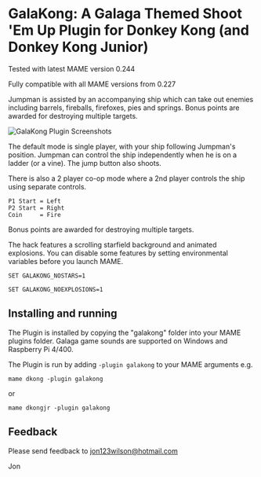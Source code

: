 # **GalaKong: A Galaga Themed Shoot 'Em Up Plugin for Donkey Kong (and Donkey Kong Junior)** #

Tested with latest MAME version 0.244

Fully compatible with all MAME versions from 0.227

Jumpman is assisted by an accompanying ship which can take out enemies including barrels, fireballs, firefoxes, pies and springs.  Bonus points are awarded for destroying multiple targets.


![GalaKong Plugin Screenshots](https://i.imgur.com/R3BX3Wv.png)


The default mode is single player,  with your ship following Jumpman's position.  Jumpman can control the ship independently when he is on a ladder (or a vine).  The jump button also shoots.

There is also a 2 player co-op mode where a 2nd player controls the ship using separate controls.
 	
	P1 Start = Left
	P2 Start = Right	
	Coin     = Fire

Bonus points are awarded for destroying multiple targets.

The hack features a scrolling starfield background and animated explosions.
You can disable some features by setting environmental variables before you launch MAME.

```SET GALAKONG_NOSTARS=1```

```SET GALAKONG_NOEXPLOSIONS=1```

  
## Installing and running
 
The Plugin is installed by copying the "galakong" folder into your MAME plugins folder.
Galaga game sounds are supported on Windows and Raspberry Pi 4/400.

The Plugin is run by adding `-plugin galakong` to your MAME arguments e.g.

```mame dkong -plugin galakong```  

or

```mame dkongjr -plugin galakong```  


## Feedback

Please send feedback to jon123wilson@hotmail.com

Jon

